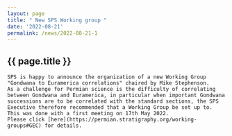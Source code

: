 ```yaml
---
layout: page
title: " New SPS Working group "
date: '2022-08-21'
permalink: /news/2022-08-21-1
---
```


## {{ page.title }}
    SPS is happy to announce the organization of a new Working Group "Gondwana to Euramerica correlations" chaired by Mike Stephenson.  
    As a challenge for Permian science is the difficulty of correlating between Gondwana and Euramerica, in particular when important Gondwana successions are to be correlated with the standard sections, the SPS Executive therefore recommended that a Working Group be set up to. This was done with a first meeting on 17th May 2022.
    Please click [here](https://permian.stratigraphy.org/working-groups#GEC) for details.
    
